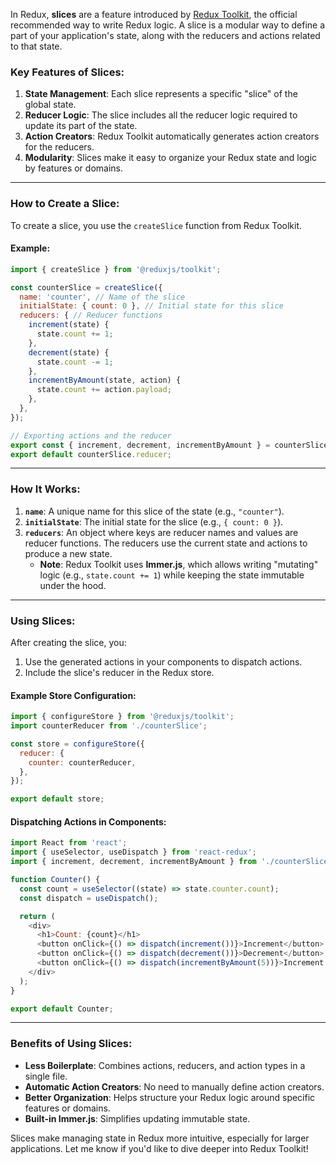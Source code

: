 In Redux, **slices** are a feature introduced by [Redux Toolkit](https://redux-toolkit.js.org/), the official recommended way to write Redux logic. A slice is a modular way to define a part of your application's state, along with the reducers and actions related to that state.

### Key Features of Slices:
1. **State Management**: Each slice represents a specific "slice" of the global state.
2. **Reducer Logic**: The slice includes all the reducer logic required to update its part of the state.
3. **Action Creators**: Redux Toolkit automatically generates action creators for the reducers.
4. **Modularity**: Slices make it easy to organize your Redux state and logic by features or domains.

---

### How to Create a Slice:
To create a slice, you use the `createSlice` function from Redux Toolkit.

#### Example:
```javascript
import { createSlice } from '@reduxjs/toolkit';

const counterSlice = createSlice({
  name: 'counter', // Name of the slice
  initialState: { count: 0 }, // Initial state for this slice
  reducers: { // Reducer functions
    increment(state) {
      state.count += 1;
    },
    decrement(state) {
      state.count -= 1;
    },
    incrementByAmount(state, action) {
      state.count += action.payload;
    },
  },
});

// Exporting actions and the reducer
export const { increment, decrement, incrementByAmount } = counterSlice.actions;
export default counterSlice.reducer;
```

---

### How It Works:
1. **`name`**: A unique name for this slice of the state (e.g., `"counter"`).
2. **`initialState`**: The initial state for the slice (e.g., `{ count: 0 }`).
3. **`reducers`**: An object where keys are reducer names and values are reducer functions. The reducers use the current state and actions to produce a new state.
   - **Note**: Redux Toolkit uses **Immer.js**, which allows writing "mutating" logic (e.g., `state.count += 1`) while keeping the state immutable under the hood.

---

### Using Slices:
After creating the slice, you:
1. Use the generated actions in your components to dispatch actions.
2. Include the slice's reducer in the Redux store.

#### Example Store Configuration:
```javascript
import { configureStore } from '@reduxjs/toolkit';
import counterReducer from './counterSlice';

const store = configureStore({
  reducer: {
    counter: counterReducer,
  },
});

export default store;
```

#### Dispatching Actions in Components:
```javascript
import React from 'react';
import { useSelector, useDispatch } from 'react-redux';
import { increment, decrement, incrementByAmount } from './counterSlice';

function Counter() {
  const count = useSelector((state) => state.counter.count);
  const dispatch = useDispatch();

  return (
    <div>
      <h1>Count: {count}</h1>
      <button onClick={() => dispatch(increment())}>Increment</button>
      <button onClick={() => dispatch(decrement())}>Decrement</button>
      <button onClick={() => dispatch(incrementByAmount(5))}>Increment by 5</button>
    </div>
  );
}

export default Counter;
```

---

### Benefits of Using Slices:
- **Less Boilerplate**: Combines actions, reducers, and action types in a single file.
- **Automatic Action Creators**: No need to manually define action creators.
- **Better Organization**: Helps structure your Redux logic around specific features or domains.
- **Built-in Immer.js**: Simplifies updating immutable state.

Slices make managing state in Redux more intuitive, especially for larger applications. Let me know if you'd like to dive deeper into Redux Toolkit!